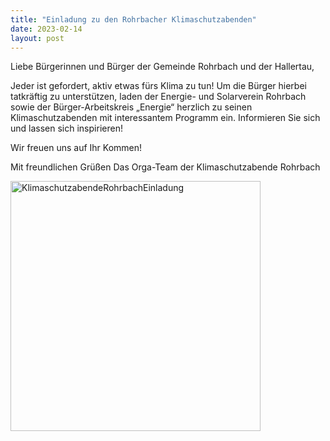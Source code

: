 ```yaml
---
title: "Einladung zu den Rohrbacher Klimaschutzabenden"
date: 2023-02-14
layout: post
---
```


Liebe Bürgerinnen und Bürger der Gemeinde Rohrbach und der Hallertau,

Jeder ist gefordert, aktiv etwas fürs Klima zu tun! Um die
Bürger hierbei tatkräftig zu unterstützen, laden der Energie- und
Solarverein Rohrbach sowie der Bürger-Arbeitskreis „Energie“
herzlich zu seinen Klimaschutzabenden mit interessantem Programm ein. Informieren Sie sich und lassen sich inspirieren!

Wir freuen uns auf Ihr Kommen!

Mit freundlichen Grüßen
Das Orga-Team der Klimaschutzabende Rohrbach

<img src="../../../assets/imgs/LAGFoerderung.jpg" alt="KlimaschutzabendeRohrbachEinladung" width="400"/>

